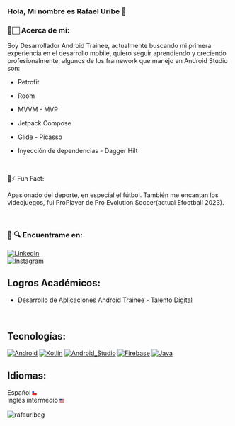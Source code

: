 ### Hola, Mi nombre es Rafael Uribe 👋





<h3 align="left">🔹🏻 Acerca de mi:</h3>

Soy Desarrollador Android Trainee, actualmente buscando mi primera experiencia en el desarrollo mobile, quiero seguir aprendiendo y creciendo
profesionalmente, algunos de los framework que manejo en Android Studio son:

- Retrofit

- Room

- MVVM - MVP

- Jetpack Compose

- Glide - Picasso

- Inyección de dependencias - Dagger Hilt

</br>

🔹⚡ Fun Fact:

Apasionado del deporte, en especial el fútbol. También me encantan los videojuegos, fui ProPlayer de Pro Evolution Soccer(actual Efootball 2023). 

</br>



<h3 align="left">🔸 🔍 Encuentrame en:</h3>
<p align="left">

[![LinkedIn](https://img.shields.io/badge/LinkedIn-RafaUribeG-0077B5?style=for-the-badge&logo=linkedin&logoColor=white&labelColor=101010)](https://www.linkedin.com/in/rafauribeg/)    
[![Instagram](https://img.shields.io/badge/Instagram-@rafauribeg-E4405F?style=for-the-badge&logo=instagram&logoColor=white&labelColor=101010)](https://www.instagram.com/rafauribeg/?hl=es)
 
 

## Logros Académicos:

- Desarrollo de Aplicaciones Android Trainee - [Talento Digital](https://www.credly.com/badges/0af18ef4-983e-42de-bc95-c7f680cf4c50/linked_in?t=rgetfn)

</br>
  


## Tecnologías:

[![Android](https://img.shields.io/badge/Android-3DDC84?style=for-the-badge&logo=android&logoColor=white&labelColor=101010)]()
[![Kotlin](https://img.shields.io/badge/Kotlin-0095D5?style=for-the-badge&logo=kotlin&logoColor=white&labelColor=101010)]()
[![Android_Studio](https://img.shields.io/badge/Android_Studio-3DDC84?style=for-the-badge&logo=android-studio&logoColor=white&labelColor=101010)]()
[![Firebase](https://img.shields.io/badge/Firebase-FFCA28?style=for-the-badge&logo=firebase&logoColor=white&labelColor=101010)]()
[![Java](https://img.shields.io/badge/Java-007396?style=for-the-badge&logo=java&logoColor=white&labelColor=101010)]()
</br>





## Idiomas:

Español  <img src="https://raw.githubusercontent.com/lipis/flag-icons/main/flags/4x3/cl.svg"  width="2%">
</br>
Inglés intermedio  <img src="https://raw.githubusercontent.com/lipis/flag-icons/main/flags/4x3/us.svg" width="2%">

<p><img align="center" src="https://github-readme-stats.vercel.app/api/top-langs?username=RafaUribeG&show_icons=true&locale=en&layout=compact" alt="rafauribeg" /></p>
</br>


